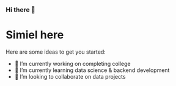 ### Hi there 👋
# Simiel here
<!--
**simiel/simiel** is a ✨ _special_ ✨ repository because its `README.md` (this file) appears on your GitHub profile. 
-->

Here are some ideas to get you started:

- 🔭 I’m currently working on completing college
- 🌱 I’m currently learning data science & backend development
- 👯 I’m looking to collaborate on data projects
